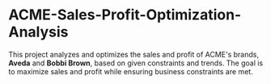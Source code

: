 # ACME-Sales-Profit-Optimization-Analysis
This project analyzes and optimizes the sales and profit of ACME's brands, **Aveda** and **Bobbi Brown**, based on given constraints and trends. The goal is to maximize sales and profit while ensuring business constraints are met.
